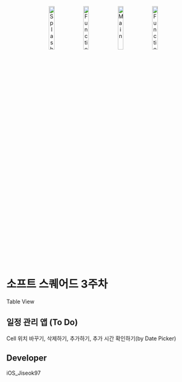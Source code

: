 <p align = "center">
<img width="17%" alt="Splash" src="https://user-images.githubusercontent.com/64394744/129035893-63883618-34f2-4e9e-aa64-4e93a969ea22.png"> 
<img width="17%" alt="Function_01" src="https://user-images.githubusercontent.com/64394744/129035924-38d20201-7a7d-40b0-9860-ce9185716fde.png">
<img width="17%" alt="Main" src="https://user-images.githubusercontent.com/64394744/129035911-6cf96dda-911d-4d58-ad62-f33ebd01f435.png">
<img width="17%" alt="Function_02" src="https://user-images.githubusercontent.com/64394744/129035935-463855fc-c3e1-40b3-b0b3-37b9fe324abf.png">
</p>
  
# 소프트 스퀘어드 3주차 
Table View

## 일정 관리 앱 (To Do) 
Cell 위치 바꾸기, 삭제하기, 추가하기, 추가 시간 확인하기(by Date Picker)

## Developer
iOS_Jiseok97
